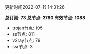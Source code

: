 更新时间2022-07-15 14:31:26

**总订阅: 73**
**总节点: 3780**
**有效节点: 1088**
- trojan节点: 195
- ss节点: 811
- v2ray节点: 79
- ssr节点: 3

